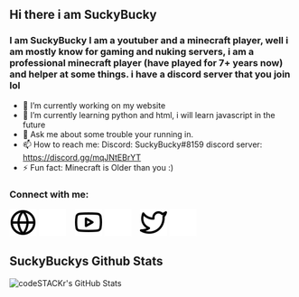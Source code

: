 ## Hi there i am SuckyBucky


### I am SuckyBucky I am a youtuber and a minecraft player, well i am mostly know for gaming and nuking servers, i am a professional minecraft player (have played for 7+ years now) and helper at some things. i have a discord server that you join lol

- 🔭 I’m currently working on my website
- 🌱 I’m currently learning python and html, i will learn javascript in the future
- 💬 Ask me about some trouble your running in.
- 📫 How to reach me: Discord: SuckyBucky#8159 discord server: https://discord.gg/mqJNtEBrYT
- ⚡ Fun fact: Minecraft is Older than you :)

### Connect with me:

[![website](./img/globe-light.svg)](https://suckybuckyyt.github.io/home)
[![website](./img/globe-dark.svg)](https://suckybuckyyt.github.io/home)
&nbsp;&nbsp;
[![website](./img/youtube-light.svg)](https://www.youtube.com/channel/UCihyS0CvNSElvkYVorSkkxw)
[![website](./img/youtube-dark.svg)](https://www.youtube.com/channel/UCihyS0CvNSElvkYVorSkkxw)
&nbsp;&nbsp;
[![website](./img/twitter-light.svg)](https://twitter.com/SuckyBuckyYT)
[![website](./img/twitter-dark.svg)](https://twitter.com/SuckyBuckyYT)

## SuckyBuckys Github Stats
  <img align="left" alt="codeSTACKr's GitHub Stats" src="https://github-readme-stats.vercel.app/api?username=SuckyBuckyYT&show_icons=true&hide_border=false&title_color=ff652f&icon_color=FFE400&bg_color=09131B&text_color=ffffff&border_color=0c1a25" />

